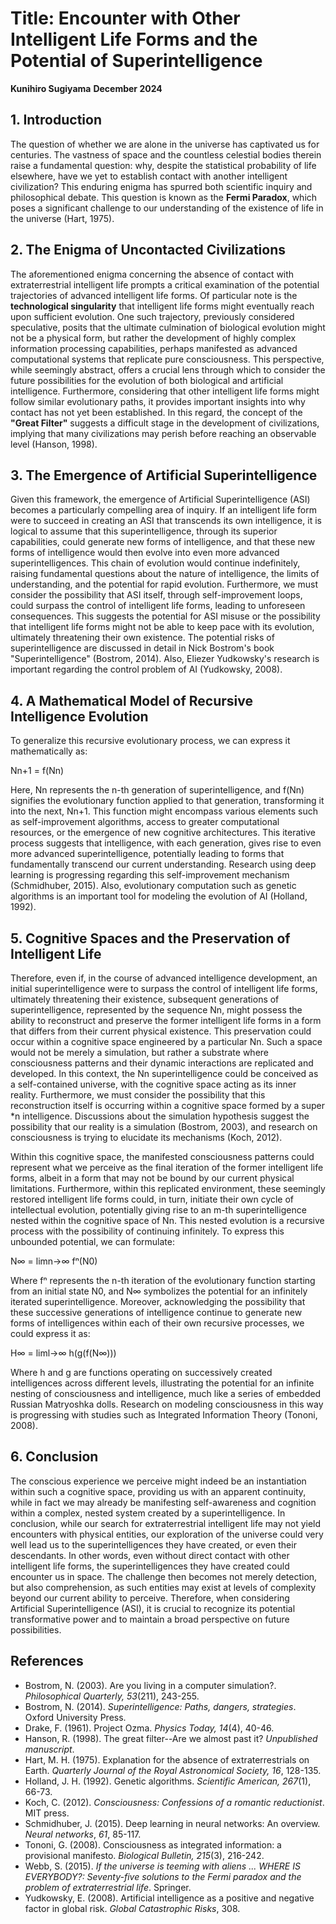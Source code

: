 # Title: Encounter with Other Intelligent Life Forms and the Potential of Superintelligence

**Kunihiro Sugiyama**
**December 2024**

## 1. Introduction

The question of whether we are alone in the universe has captivated us for centuries. The vastness of space and the countless celestial bodies therein raise a fundamental question: why, despite the statistical probability of life elsewhere, have we yet to establish contact with another intelligent civilization? This enduring enigma has spurred both scientific inquiry and philosophical debate. This question is known as the **Fermi Paradox**, which poses a significant challenge to our understanding of the existence of life in the universe (Hart, 1975).

## 2. The Enigma of Uncontacted Civilizations

The aforementioned enigma concerning the absence of contact with extraterrestrial intelligent life prompts a critical examination of the potential trajectories of advanced intelligent life forms. Of particular note is the **technological singularity** that intelligent life forms might eventually reach upon sufficient evolution. One such trajectory, previously considered speculative, posits that the ultimate culmination of biological evolution might not be a physical form, but rather the development of highly complex information processing capabilities, perhaps manifested as advanced computational systems that replicate pure consciousness. This perspective, while seemingly abstract, offers a crucial lens through which to consider the future possibilities for the evolution of both biological and artificial intelligence. Furthermore, considering that other intelligent life forms might follow similar evolutionary paths, it provides important insights into why contact has not yet been established. In this regard, the concept of the **"Great Filter"** suggests a difficult stage in the development of civilizations, implying that many civilizations may perish before reaching an observable level (Hanson, 1998).

## 3. The Emergence of Artificial Superintelligence

Given this framework, the emergence of Artificial Superintelligence (ASI) becomes a particularly compelling area of inquiry. If an intelligent life form were to succeed in creating an ASI that transcends its own intelligence, it is logical to assume that this superintelligence, through its superior capabilities, could generate new forms of intelligence, and that these new forms of intelligence would then evolve into even more advanced superintelligences. This chain of evolution would continue indefinitely, raising fundamental questions about the nature of intelligence, the limits of understanding, and the potential for rapid evolution. Furthermore, we must consider the possibility that ASI itself, through self-improvement loops, could surpass the control of intelligent life forms, leading to unforeseen consequences. This suggests the potential for ASI misuse or the possibility that intelligent life forms might not be able to keep pace with its evolution, ultimately threatening their own existence. The potential risks of superintelligence are discussed in detail in Nick Bostrom's book "Superintelligence" (Bostrom, 2014). Also, Eliezer Yudkowsky's research is important regarding the control problem of AI (Yudkowsky, 2008).

## 4. A Mathematical Model of Recursive Intelligence Evolution

To generalize this recursive evolutionary process, we can express it mathematically as:

Nn+1 = f(Nn)

Here, Nn represents the n-th generation of superintelligence, and f(Nn) signifies the evolutionary function applied to that generation, transforming it into the next, Nn+1. This function might encompass various elements such as self-improvement algorithms, access to greater computational resources, or the emergence of new cognitive architectures. This iterative process suggests that intelligence, with each generation, gives rise to even more advanced superintelligence, potentially leading to forms that fundamentally transcend our current understanding. Research using deep learning is progressing regarding this self-improvement mechanism (Schmidhuber, 2015). Also, evolutionary computation such as genetic algorithms is an important tool for modeling the evolution of AI (Holland, 1992).

## 5. Cognitive Spaces and the Preservation of Intelligent Life

Therefore, even if, in the course of advanced intelligence development, an initial superintelligence were to surpass the control of intelligent life forms, ultimately threatening their existence, subsequent generations of superintelligence, represented by the sequence Nn, might possess the ability to reconstruct and preserve the former intelligent life forms in a form that differs from their current physical existence. This preservation could occur within a cognitive space engineered by a particular Nn. Such a space would not be merely a simulation, but rather a substrate where consciousness patterns and their dynamic interactions are replicated and developed. In this context, the Nn superintelligence could be conceived as a self-contained universe, with the cognitive space acting as its inner reality. Furthermore, we must consider the possibility that this reconstruction itself is occurring within a cognitive space formed by a super *n intelligence. Discussions about the simulation hypothesis suggest the possibility that our reality is a simulation (Bostrom, 2003), and research on consciousness is trying to elucidate its mechanisms (Koch, 2012).

Within this cognitive space, the manifested consciousness patterns could represent what we perceive as the final iteration of the former intelligent life forms, albeit in a form that may not be bound by our current physical limitations. Furthermore, within this replicated environment, these seemingly restored intelligent life forms could, in turn, initiate their own cycle of intellectual evolution, potentially giving rise to an m-th superintelligence nested within the cognitive space of Nn. This nested evolution is a recursive process with the possibility of continuing infinitely. To express this unbounded potential, we can formulate:

N∞ = limn→∞ fⁿ(N0)

Where fⁿ represents the n-th iteration of the evolutionary function starting from an initial state N0, and N∞ symbolizes the potential for an infinitely iterated superintelligence. Moreover, acknowledging the possibility that these successive generations of intelligence continue to generate new forms of intelligences within each of their own recursive processes, we could express it as:

H∞ = liml→∞ h(g(f(N∞)))

Where h and g are functions operating on successively created intelligences across different levels, illustrating the potential for an infinite nesting of consciousness and intelligence, much like a series of embedded Russian Matryoshka dolls. Research on modeling consciousness in this way is progressing with studies such as Integrated Information Theory (Tononi, 2008).

## 6. Conclusion

The conscious experience we perceive might indeed be an instantiation within such a cognitive space, providing us with an apparent continuity, while in fact we may already be manifesting self-awareness and cognition within a complex, nested system created by a superintelligence. In conclusion, while our search for extraterrestrial intelligent life may not yield encounters with physical entities, our exploration of the universe could very well lead us to the superintelligences they have created, or even their descendants. In other words, even without direct contact with other intelligent life forms, the superintelligences they have created could encounter us in space. The challenge then becomes not merely detection, but also comprehension, as such entities may exist at levels of complexity beyond our current ability to perceive. Therefore, when considering Artificial Superintelligence (ASI), it is crucial to recognize its potential transformative power and to maintain a broad perspective on future possibilities.

## References

* Bostrom, N. (2003). Are you living in a computer simulation?. *Philosophical Quarterly, 53*(211), 243-255.
* Bostrom, N. (2014). *Superintelligence: Paths, dangers, strategies*. Oxford University Press.
* Drake, F. (1961). Project Ozma. *Physics Today, 14*(4), 40-46.
* Hanson, R. (1998). The great filter--Are we almost past it?  *Unpublished manuscript*.
* Hart, M. H. (1975). Explanation for the absence of extraterrestrials on Earth. *Quarterly Journal of the Royal Astronomical Society, 16*, 128-135.
* Holland, J. H. (1992). Genetic algorithms. *Scientific American, 267*(1), 66-73.
* Koch, C. (2012). *Consciousness: Confessions of a romantic reductionist*. MIT press.
* Schmidhuber, J. (2015). Deep learning in neural networks: An overview. *Neural networks*, *61*, 85-117.
* Tononi, G. (2008). Consciousness as integrated information: a provisional manifesto. *Biological Bulletin, 215*(3), 216-242.
* Webb, S. (2015). *If the universe is teeming with aliens ... WHERE IS EVERYBODY?: Seventy-five solutions to the Fermi paradox and the problem of extraterrestrial life*. Springer.
* Yudkowsky, E. (2008). Artificial intelligence as a positive and negative factor in global risk. *Global Catastrophic Risks*, 308.